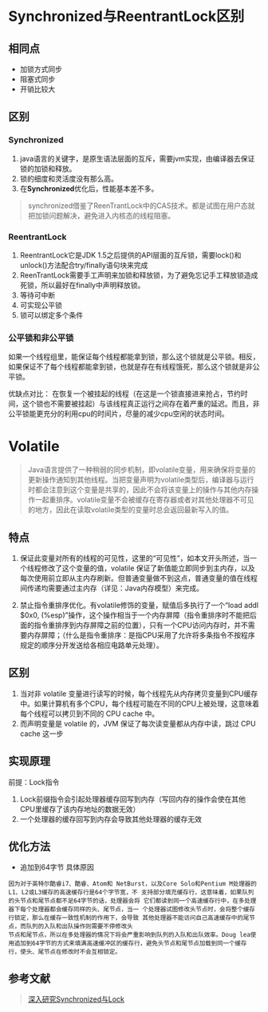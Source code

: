 # Synchronized与ReentrantLock区别
## 相同点
- 加锁方式同步
- 阻塞式同步
- 开销比较大

## 区别
### Synchronized
1. java语言的关键字，是原生语法层面的互斥，需要jvm实现，由编译器去保证锁的加锁和释放。
2. 锁的细度和灵活度没有那么高。
3. 在**Synchronized**优化后，性能基本差不多。
>synchronized借鉴了ReenTrantLock中的CAS技术。都是试图在用户态就把加锁问题解决，避免进入内核态的线程阻塞。
### ReentrantLock
1. ReentrantLock它是JDK 1.5之后提供的API层面的互斥锁，需要lock()和unlock()方法配合try/finally语句块来完成
2. ReenTrantLock需要手工声明来加锁和释放锁，为了避免忘记手工释放锁造成死锁，所以最好在finally中声明释放锁。
3. 等待可中断
4. 可实现公平锁
5. 锁可以绑定多个条件

### 公平锁和非公平锁
如果一个线程组里，能保证每个线程都能拿到锁，那么这个锁就是公平锁。相反，如果保证不了每个线程都能拿到锁，也就是存在有线程饿死，那么这个锁就是非公平锁。

优缺点对比：
在恢复一个被挂起的线程（在这是一个锁直接进来抢占，节约时间，这个锁也不需要被挂起）与该线程真正运行之间存在着严重的延迟。而且，非公平锁能更充分的利用cpu的时间片，尽量的减少cpu空闲的状态时间。

# Volatile
>Java语言提供了一种稍弱的同步机制，即volatile变量，用来确保将变量的更新操作通知到其他线程。当把变量声明为volatile类型后，编译器与运行时都会注意到这个变量是共享的，因此不会将该变量上的操作与其他内存操作一起重排序。volatile变量不会被缓存在寄存器或者对其他处理器不可见的地方，因此在读取volatile类型的变量时总会返回最新写入的值。

## 特点
1. 保证此变量对所有的线程的可见性，这里的“可见性”，如本文开头所述，当一个线程修改了这个变量的值，volatile 保证了新值能立即同步到主内存，以及每次使用前立即从主内存刷新。但普通变量做不到这点，普通变量的值在线程间传递均需要通过主内存（详见：Java内存模型）来完成。

2. 禁止指令重排序优化。有volatile修饰的变量，赋值后多执行了一个“load addl $0x0, (%esp)”操作，这个操作相当于一个内存屏障（指令重排序时不能把后面的指令重排序到内存屏障之前的位置），只有一个CPU访问内存时，并不需要内存屏障；（什么是指令重排序：是指CPU采用了允许将多条指令不按程序规定的顺序分开发送给各相应电路单元处理）。

## 区别
1. 当对非 volatile 变量进行读写的时候，每个线程先从内存拷贝变量到CPU缓存中。如果计算机有多个CPU，每个线程可能在不同的CPU上被处理，这意味着每个线程可以拷贝到不同的 CPU cache 中。
2. 而声明变量是 volatile 的，JVM 保证了每次读变量都从内存中读，跳过 CPU cache 这一步

## 实现原理
前提：Lock指令
1. Lock前缀指令会引起处理器缓存回写到内存（写回内存的操作会使在其他CPU里缓存了该内存地址的数据无效）
2. 一个处理器的缓存回写到内存会导致其他处理器的缓存无效

## 优化方法
- 追加到64字节
具体原因
```
因为对于英特尔酷睿i7、酷睿、Atom和 NetBurst，以及Core Solo和Pentium M处理器的L1、L2或L3缓存的高速缓存行是64个字节宽，不 支持部分填充缓存行，这意味着，如果队列的头节点和尾节点都不足64字节的话，处理器会将 它们都读到同一个高速缓存行中，在多处理器下每个处理器都会缓存同样的头、尾节点，当一 个处理器试图修改头节点时，会将整个缓存行锁定，那么在缓存一致性机制的作用下，会导致 其他处理器不能访问自己高速缓存中的尾节点，而队列的入队和出队操作则需要不停修改头
节点和尾节点，所以在多处理器的情况下将会严重影响到队列的入队和出队效率。Doug lea使 用追加到64字节的方式来填满高速缓冲区的缓存行，避免头节点和尾节点加载到同一个缓存 行，使头、尾节点在修改时不会互相锁定。
```

## 参考文献
>[深入研究Synchronized与Lock](https://blog.csdn.net/natian306/article/details/18504111)